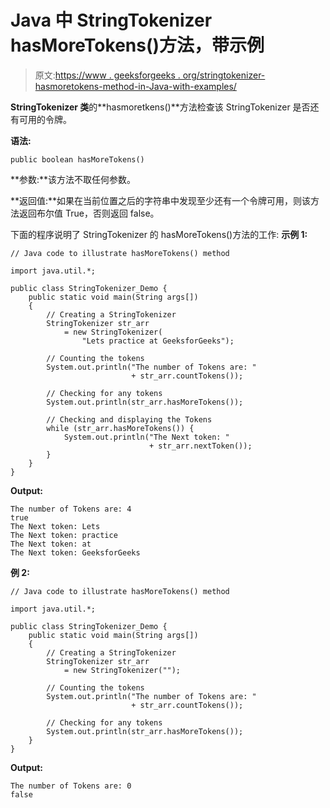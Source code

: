 # Java 中 StringTokenizer hasMoreTokens()方法，带示例

> 原文:[https://www . geeksforgeeks . org/stringtokenizer-hasmoretokens-method-in-Java-with-examples/](https://www.geeksforgeeks.org/stringtokenizer-hasmoretokens-method-in-java-with-examples/)

**StringTokenizer 类**的**hasmoretkens()**方法检查该 StringTokenizer 是否还有可用的令牌。

**语法:**

```
public boolean hasMoreTokens()
```

**参数:**该方法不取任何参数。

**返回值:**如果在当前位置之后的字符串中发现至少还有一个令牌可用，则该方法返回布尔值 True，否则返回 false。

下面的程序说明了 StringTokenizer 的 hasMoreTokens()方法的工作:
**示例 1:**

```
// Java code to illustrate hasMoreTokens() method

import java.util.*;

public class StringTokenizer_Demo {
    public static void main(String args[])
    {
        // Creating a StringTokenizer
        StringTokenizer str_arr
            = new StringTokenizer(
                "Lets practice at GeeksforGeeks");

        // Counting the tokens
        System.out.println("The number of Tokens are: "
                           + str_arr.countTokens());

        // Checking for any tokens
        System.out.println(str_arr.hasMoreTokens());

        // Checking and displaying the Tokens
        while (str_arr.hasMoreTokens()) {
            System.out.println("The Next token: "
                               + str_arr.nextToken());
        }
    }
}
```

**Output:**

```
The number of Tokens are: 4
true
The Next token: Lets
The Next token: practice
The Next token: at
The Next token: GeeksforGeeks

```

**例 2:**

```
// Java code to illustrate hasMoreTokens() method

import java.util.*;

public class StringTokenizer_Demo {
    public static void main(String args[])
    {
        // Creating a StringTokenizer
        StringTokenizer str_arr
            = new StringTokenizer("");

        // Counting the tokens
        System.out.println("The number of Tokens are: "
                           + str_arr.countTokens());

        // Checking for any tokens
        System.out.println(str_arr.hasMoreTokens());
    }
}
```

**Output:**

```
The number of Tokens are: 0
false

```